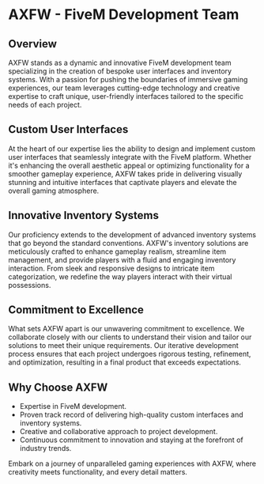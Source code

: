 # AXFW - FiveM Development Team

## Overview

AXFW stands as a dynamic and innovative FiveM development team specializing in the creation of bespoke user interfaces and inventory systems. With a passion for pushing the boundaries of immersive gaming experiences, our team leverages cutting-edge technology and creative expertise to craft unique, user-friendly interfaces tailored to the specific needs of each project.

## Custom User Interfaces

At the heart of our expertise lies the ability to design and implement custom user interfaces that seamlessly integrate with the FiveM platform. Whether it's enhancing the overall aesthetic appeal or optimizing functionality for a smoother gameplay experience, AXFW takes pride in delivering visually stunning and intuitive interfaces that captivate players and elevate the overall gaming atmosphere.

## Innovative Inventory Systems

Our proficiency extends to the development of advanced inventory systems that go beyond the standard conventions. AXFW's inventory solutions are meticulously crafted to enhance gameplay realism, streamline item management, and provide players with a fluid and engaging inventory interaction. From sleek and responsive designs to intricate item categorization, we redefine the way players interact with their virtual possessions.

## Commitment to Excellence

What sets AXFW apart is our unwavering commitment to excellence. We collaborate closely with our clients to understand their vision and tailor our solutions to meet their unique requirements. Our iterative development process ensures that each project undergoes rigorous testing, refinement, and optimization, resulting in a final product that exceeds expectations.

## Why Choose AXFW

- Expertise in FiveM development.
- Proven track record of delivering high-quality custom interfaces and inventory systems.
- Creative and collaborative approach to project development.
- Continuous commitment to innovation and staying at the forefront of industry trends.

Embark on a journey of unparalleled gaming experiences with AXFW, where creativity meets functionality, and every detail matters.
